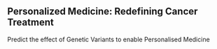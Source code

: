 ## Personalized Medicine: Redefining Cancer Treatment
Predict the effect of Genetic Variants to enable Personalised Medicine
